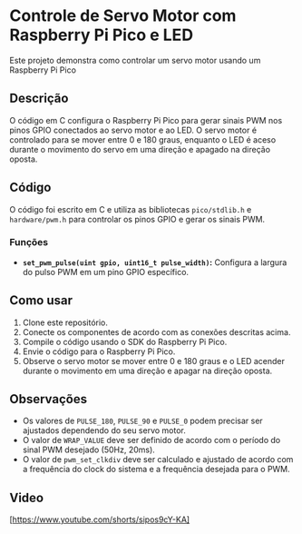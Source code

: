 # Controle de Servo Motor com Raspberry Pi Pico e LED

Este projeto demonstra como controlar um servo motor usando um Raspberry Pi Pico 

## Descrição

O código em C configura o Raspberry Pi Pico para gerar sinais PWM nos pinos GPIO conectados ao servo motor e ao LED. O servo motor é controlado para se mover entre 0 e 180 graus, enquanto o LED é aceso durante o movimento do servo em uma direção e apagado na direção oposta.

## Código

O código foi escrito em C e utiliza as bibliotecas `pico/stdlib.h` e `hardware/pwm.h` para controlar os pinos GPIO e gerar os sinais PWM.

### Funções

* **`set_pwm_pulse(uint gpio, uint16_t pulse_width)`:** Configura a largura do pulso PWM em um pino GPIO específico.

## Como usar

1. Clone este repositório.
2. Conecte os componentes de acordo com as conexões descritas acima.
3. Compile o código usando o SDK do Raspberry Pi Pico.
4. Envie o código para o Raspberry Pi Pico.
5. Observe o servo motor se mover entre 0 e 180 graus e o LED acender durante o movimento em uma direção e apagar na direção oposta.

## Observações

* Os valores de `PULSE_180`, `PULSE_90` e `PULSE_0` podem precisar ser ajustados dependendo do seu servo motor.
* O valor de `WRAP_VALUE` deve ser definido de acordo com o período do sinal PWM desejado (50Hz, 20ms).
* O valor de `pwm_set_clkdiv` deve ser calculado e ajustado de acordo com a frequência do clock do sistema e a frequência desejada para o PWM.

## Video

[https://www.youtube.com/shorts/sipos9cY-KA]
